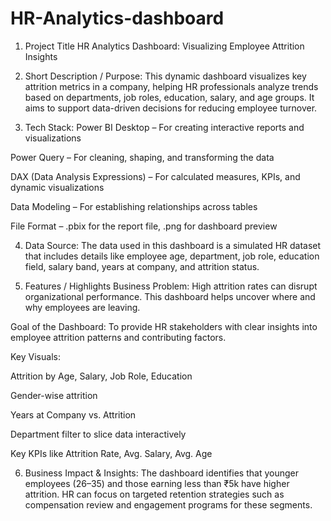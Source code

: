 # HR-Analytics-dashboard
1. Project Title
HR Analytics Dashboard: Visualizing Employee Attrition Insights

2. Short Description / Purpose:
This dynamic dashboard visualizes key attrition metrics in a company, helping HR professionals analyze trends based on departments, job roles, education, salary, and age groups. It aims to support data-driven decisions for reducing employee turnover.

3. Tech Stack:
Power BI Desktop – For creating interactive reports and visualizations

Power Query – For cleaning, shaping, and transforming the data

DAX (Data Analysis Expressions) – For calculated measures, KPIs, and dynamic visualizations

Data Modeling – For establishing relationships across tables

File Format – .pbix for the report file, .png for dashboard preview

4. Data Source:
The data used in this dashboard is a simulated HR dataset that includes details like employee age, department, job role, education field, salary band, years at company, and attrition status.

5. Features / Highlights
Business Problem:
High attrition rates can disrupt organizational performance. This dashboard helps uncover where and why employees are leaving.

Goal of the Dashboard:
To provide HR stakeholders with clear insights into employee attrition patterns and contributing factors.

Key Visuals:

Attrition by Age, Salary, Job Role, Education

Gender-wise attrition

Years at Company vs. Attrition

Department filter to slice data interactively

Key KPIs like Attrition Rate, Avg. Salary, Avg. Age

6. Business Impact & Insights:
The dashboard identifies that younger employees (26–35) and those earning less than ₹5k have higher attrition. HR can focus on targeted retention strategies such as compensation review and engagement programs for these segments.

